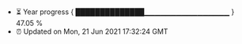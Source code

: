 - ⏳ Year progress { ██████████████▁▁▁▁▁▁▁▁▁▁▁▁▁▁▁▁ } 47.05 %
- ⏰ Updated on Mon, 21 Jun 2021 17:32:24 GMT

